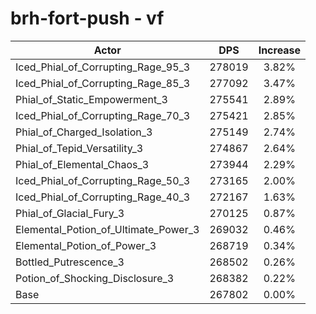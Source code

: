 # brh-fort-push - vf
| Actor | DPS | Increase |
|---|:---:|:---:|
|Iced_Phial_of_Corrupting_Rage_95_3|278019|3.82%|
|Iced_Phial_of_Corrupting_Rage_85_3|277092|3.47%|
|Phial_of_Static_Empowerment_3|275541|2.89%|
|Iced_Phial_of_Corrupting_Rage_70_3|275421|2.85%|
|Phial_of_Charged_Isolation_3|275149|2.74%|
|Phial_of_Tepid_Versatility_3|274867|2.64%|
|Phial_of_Elemental_Chaos_3|273944|2.29%|
|Iced_Phial_of_Corrupting_Rage_50_3|273165|2.00%|
|Iced_Phial_of_Corrupting_Rage_40_3|272167|1.63%|
|Phial_of_Glacial_Fury_3|270125|0.87%|
|Elemental_Potion_of_Ultimate_Power_3|269032|0.46%|
|Elemental_Potion_of_Power_3|268719|0.34%|
|Bottled_Putrescence_3|268502|0.26%|
|Potion_of_Shocking_Disclosure_3|268382|0.22%|
|Base|267802|0.00%|
